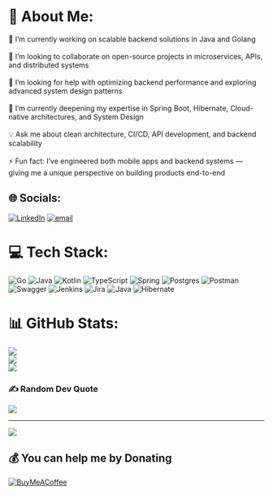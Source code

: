 # 💫 About Me:
🔭 I’m currently working on scalable backend solutions in Java and Golang<br><br>🤝 I’m looking to collaborate on open-source projects in microservices, APIs, and distributed systems<br><br>💬 I’m looking for help with optimizing backend performance and exploring advanced system design patterns<br><br>🌱 I’m currently deepening my expertise in Spring Boot, Hibernate, Cloud-native architectures, and System Design<br><br>💡 Ask me about clean architecture, CI/CD, API development, and backend scalability<br><br>⚡ Fun fact: I’ve engineered both mobile apps and backend systems — giving me a unique perspective on building products end-to-end


## 🌐 Socials:
[![LinkedIn](https://img.shields.io/badge/LinkedIn-%230077B5.svg?logo=linkedin&logoColor=white)](https://linkedin.com/in/shashwat-shukla01) [![email](https://img.shields.io/badge/Email-D14836?logo=gmail&logoColor=white)](mailto:shashwatshukla.dev@gmail.com) 

# 💻 Tech Stack:
![Go](https://img.shields.io/badge/go-%2300ADD8.svg?style=plastic&logo=go&logoColor=white) ![Java](https://img.shields.io/badge/java-%23ED8B00.svg?style=plastic&logo=openjdk&logoColor=white) ![Kotlin](https://img.shields.io/badge/kotlin-%237F52FF.svg?style=plastic&logo=kotlin&logoColor=white) ![TypeScript](https://img.shields.io/badge/typescript-%23007ACC.svg?style=plastic&logo=typescript&logoColor=white) ![Spring](https://img.shields.io/badge/spring-%236DB33F.svg?style=plastic&logo=spring&logoColor=white) ![Postgres](https://img.shields.io/badge/postgres-%23316192.svg?style=plastic&logo=postgresql&logoColor=white) ![Postman](https://img.shields.io/badge/Postman-FF6C37?style=plastic&logo=postman&logoColor=white) ![Swagger](https://img.shields.io/badge/-Swagger-%23Clojure?style=plastic&logo=swagger&logoColor=white) ![Jenkins](https://img.shields.io/badge/jenkins-%232C5263.svg?style=plastic&logo=jenkins&logoColor=white) ![Jira](https://img.shields.io/badge/jira-%230A0FFF.svg?style=plastic&logo=jira&logoColor=white) ![Java](https://img.shields.io/badge/java-%23ED8B00.svg?style=plastic&logo=openjdk&logoColor=white) ![Hibernate](https://img.shields.io/badge/Hibernate-59666C?style=plastic&logo=Hibernate&logoColor=white)
# 📊 GitHub Stats:
![](https://github-readme-stats.vercel.app/api?username=shashwatshukla-dev&theme=gotham&hide_border=true&include_all_commits=false&count_private=false)<br/>
![](https://nirzak-streak-stats.vercel.app/?user=shashwatshukla-dev&theme=gotham&hide_border=true)<br/>
![](https://github-readme-stats.vercel.app/api/top-langs/?username=shashwatshukla-dev&theme=gotham&hide_border=true&include_all_commits=false&count_private=false&layout=compact)

### ✍️ Random Dev Quote
![](https://quotes-github-readme.vercel.app/api?type=horizontal&theme=radical)

---
[![](https://visitcount.itsvg.in/api?id=shashwatshukla-dev&icon=10&color=0)](https://visitcount.itsvg.in)

  ## 💰 You can help me by Donating
  [![BuyMeACoffee](https://img.shields.io/badge/Buy%20Me%20a%20Coffee-ffdd00?style=for-the-badge&logo=buy-me-a-coffee&logoColor=black)](https://buymeacoffee.com/shashwatshukla) 

  
<!-- Proudly created with GPRM ( https://gprm.itsvg.in ) -->
